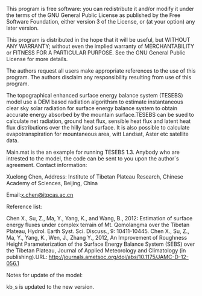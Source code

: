 This program is free software: you can redistribute it and/or modify
it under the terms of the GNU General Public License as published by
the Free Software Foundation, either version 3 of the License, or
(at your option) any later version.

This program is distributed in the hope that it will be useful,
but WITHOUT ANY WARRANTY; without even the implied warranty of
MERCHANTABILITY or FITNESS FOR A PARTICULAR PURPOSE.  See the
GNU General Public License for more details.

The authors request all users make appropriate references to the use of this program. 
The authors disclaim any responsibility resulting from use of this program.

The topographical enhanced surface energy balance system (TESEBS) model use a DEM based radiation algorithsm to estimate instantaneous clear sky solar radiation for surface energy balance system to obtain accurate energy absorbed by the mountain surface.TESEBS can be sued to calculate net radiation, ground heat flux, sensible heat flux and latent heat flux distributions over the hilly land surface. It is also possible to calculate evapotranspiration for mountaneous area, witt Landsat, Aster etc satellite data.

Main.mat is the an example for running TESEBS 1.3. Anybody who are intrested to the model, the code can be sent to you upon the author`s agreement. Contact information:

Xuelong Chen,
Address:
Institute of Tibetan Plateau Research, Chinese Academy of Sciences, Beijing, China

Email:x.chen@itpcas.ac.cn

Reference list:

Chen X., Su, Z., Ma, Y., Yang, K., and Wang, B., 2012: Estimation of surface energy fluxes under complex terrain of Mt. Qomolangma over the Tibetan Plateau, Hydrol. Earth Syst. Sci. Discuss., 9: 10411-10445.
Chen X., Su, Z., Ma, Y., Yang, K., Wen, J., Zhang Y., 2012, An Improvement of Roughness Height Parameterization of the Surface Energy Balance System (SEBS) over the Tibetan Plateau, Journal of Applied Meteorology and Climatology (in publishing).URL:  http://journals.ametsoc.org/doi/abs/10.1175/JAMC-D-12-056.1


Notes for update of the model:
 
kb_s is updated to the new version.
